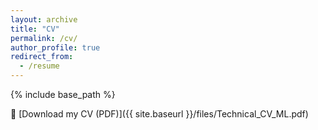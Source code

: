 ```yaml
---
layout: archive
title: "CV"
permalink: /cv/
author_profile: true
redirect_from:
  - /resume
---
```


{% include base_path %}

📄 [Download my CV (PDF)]({{ site.baseurl }}/files/Technical_CV_ML.pdf)
